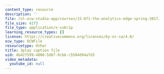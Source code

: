 ```yaml
---
content_type: resource
description: ''
file: /ol-ocw-studio-app/courses/15-071-the-analytics-edge-spring-2017/4b42759948005d679cbbc5504d94a7d3_Cks6Wn29TLg.vtt
file_size: 4273
file_type: application/x-subrip
learning_resource_types: []
license: https://creativecommons.org/licenses/by-nc-sa/4.0/
ocw_type: OCWFile
resourcetype: Other
title: 3play caption file
uid: 4b427599-4800-5d67-9cbb-c5504d94a7d3
video_metadata:
  youtube_id: null
---
```


